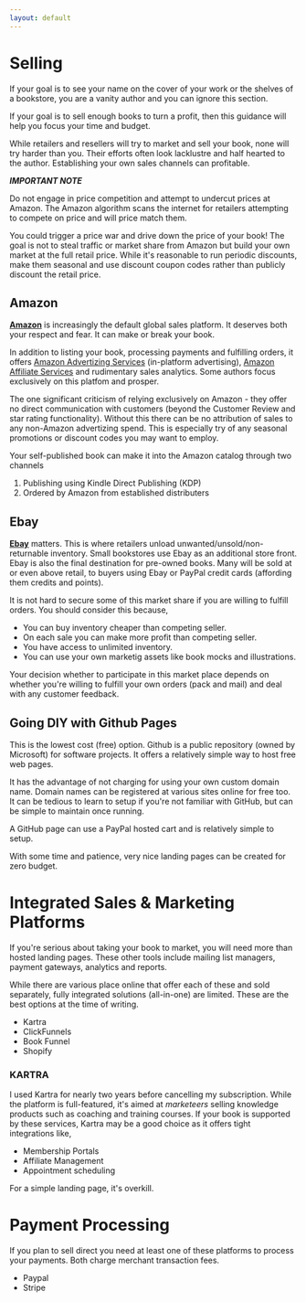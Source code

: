 ```yaml
---
layout: default 
---
```

# Selling
If your goal is to see your name on the cover of your work or the shelves of a bookstore, you are a vanity author and you can ignore this section.

If your goal is to sell enough books to turn a profit, then this guidance will help you focus your time and budget.

While retailers and resellers will try to market and sell your book, none will try harder than you. Their efforts often look lacklustre and half hearted to the author. Establishing your own sales channels can profitable. 

***IMPORTANT NOTE*** 

Do not engage in price competition and attempt to undercut prices at Amazon. The Amazon algorithm scans the internet for retailers attempting to compete on price and will price match them. 

You could trigger a price war and drive down the price of your book! The goal is not to steal traffic or market share from Amazon but build your own market at the full retail price. While it's reasonable to run periodic discounts, make them seasonal and use discount coupon codes rather than publicly discount the retail price. 

## Amazon
[**Amazon**](https://www.amazon.com/books) is increasingly the default global sales platform. It deserves both your respect and fear. It can make or break your book.

In addition to listing your book, processing payments and fulfilling orders, it offers [Amazon Advertizing Services](https://advertising.amazon.com/) (in-platform advertising), [Amazon Affiliate Services](https://affiliate-program.amazon.com/) and rudimentary sales analytics. Some authors focus exclusively on this platfom and prosper.

The one significant criticism of relying exclusively on Amazon - they offer no direct communication with customers (beyond the Customer Review and star rating functionality). Without this there can be no attribution of sales to any non-Amazon advertizing spend. This is especially try of any seasonal promotions or discount codes you may want to employ.

Your self-published book can make it into the Amazon catalog through two channels

1. Publishing using Kindle Direct Publishing (KDP)
2. Ordered by Amazon from established distributers

## Ebay

[**Ebay**](https://www.ebay.com) matters. This is where retailers unload unwanted/unsold/non-returnable inventory. Small bookstores use Ebay as an additional store front. Ebay is also the final destination for pre-owned books. Many will be sold at or even above retail, to buyers using Ebay or PayPal credit cards (affording them credits and points). 

It is not hard to secure some of this market share if you are willing to fulfill orders. You should consider this because, 
* You can buy inventory cheaper than competing seller.
* On each sale you can make more profit than competing seller.
* You have access to unlimited inventory.
* You can use your own marketig assets like book mocks and illustrations.

Your decision whether to participate in this market place depends on whether you're willing to fulfill your own orders (pack and mail) and deal with any customer feedback.

## Going DIY with Github Pages

This is the lowest cost (free) option. Github is a public repository (owned by Microsoft) for software projects. It offers a relatively simple way to host free web pages.

It has the advantage of not charging for using your own custom domain name. Domain names can be registered at various sites online for free too. It can be tedious to learn to setup if you're not familiar with GitHub, but can be simple to maintain once running.

A GitHub page can use a PayPal hosted cart and is relatively simple to setup.

With some time and patience, very nice landing pages can be created for zero budget.

# Integrated Sales & Marketing Platforms

If you're serious about taking your book to market, you will need more than hosted landing pages. These other tools include mailing list managers, payment gateways, analytics and reports.

While there are various place online that offer each of these and sold separately, fully integrated solutions (all-in-one) are limited. These are the best options at the time of writing.

- Kartra
- ClickFunnels
- Book Funnel
- Shopify


### KARTRA

I used Kartra for nearly two years before cancelling my subscription. While the platform is full-featured, it's aimed at *marketeers* selling knowledge products such as coaching and training courses. If your book is supported by these services, Kartra may be a good choice as it offers tight integrations like, 
- Membership Portals
- Affiliate Management
- Appointment scheduling

For a simple landing page, it's overkill. 

# Payment Processing
If you plan to sell direct you need at least one of these platforms to process your payments. Both charge merchant transaction fees.

- Paypal
- Stripe
